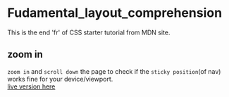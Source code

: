 # Fudamental_layout_comprehension
This is the end 'fr' of CSS starter tutorial from MDN site.  
## zoom in 
`zoom in` and `scroll down` the page to check if the `sticky position`(of nav) works fine for your device/viewport.  
[live version here](https://ashuai-jpg.github.io/Fudamental_layout_comprehension/)
